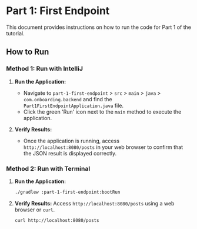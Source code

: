# Part 1: First Endpoint

This document provides instructions on how to run the code for Part 1 of the tutorial.

## How to Run

### Method 1: Run with IntelliJ
1.  **Run the Application:**
    -   Navigate to `part-1-first-endpoint` > `src` > `main` > `java` > `com.onboarding.backend` and find the `Part1FirstEndpointApplication.java` file.
    -   Click the green 'Run' icon next to the `main` method to execute the application.

2.  **Verify Results:**
    -   Once the application is running, access `http://localhost:8080/posts` in your web browser to confirm that the JSON result is displayed correctly.

### Method 2: Run with Terminal
1.  **Run the Application:**
    ```bash
    ./gradlew :part-1-first-endpoint:bootRun
    ```

2.  **Verify Results:**
    Access `http://localhost:8080/posts` using a web browser or `curl`.
    ```bash
    curl http://localhost:8080/posts
    ```